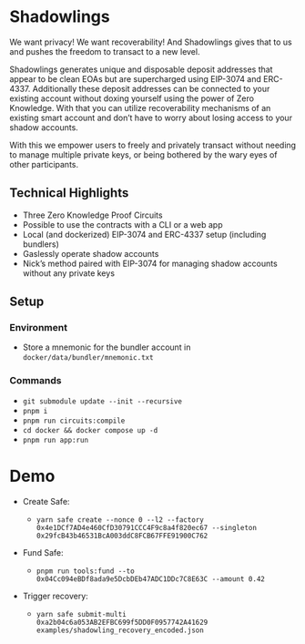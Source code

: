 # Shadowlings

We want privacy! We want recoverability! And Shadowlings gives that to us and pushes the freedom to transact to a new level.

Shadowlings generates unique and disposable deposit addresses that appear to be clean EOAs but are supercharged using EIP-3074 and ERC-4337. Additionally these deposit addresses can be connected to your existing account without doxing yourself using the power of Zero Knowledge. With that you can utilize recoverability mechanisms of an existing smart account and don’t have to worry about losing access to your shadow accounts.

With this we empower users to freely and privately transact without needing to manage multiple private keys, or being bothered by the wary eyes of other participants.

## Technical Highlights

- Three Zero Knowledge Proof Circuits
- Possible to use the contracts with a CLI or a web app
- Local (and dockerized) EIP-3074 and ERC-4337 setup (including bundlers)
- Gaslessly operate shadow accounts
- Nick’s method paired with EIP-3074 for managing shadow accounts without any private keys

## Setup

### Environment

- Store a mnemonic for the bundler account in `docker/data/bundler/mnemonic.txt`

### Commands

- `git submodule update --init --recursive`
- `pnpm i`
- `pnpm run circuits:compile`
- `cd docker && docker compose up -d`
- `pnpm run app:run`

# Demo

- Create Safe: 
  - `yarn safe create --nonce 0 --l2 --factory 0x4e1DCf7AD4e460CfD30791CCC4F9c8a4f820ec67 --singleton 0x29fcB43b46531BcA003ddC8FCB67FFE91900C762`

- Fund Safe:
  - `pnpm run tools:fund --to 0x04Cc094eBDf8ada9e5DcbDEb47ADC1DDc7C8E63C --amount 0.42`

- Trigger recovery:
  - `yarn safe submit-multi 0xa2b04c6a053AB2EFBC699f5DD0F0957742A41629 examples/shadowling_recovery_encoded.json`